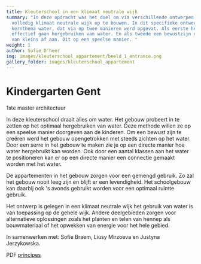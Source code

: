 ```yaml
---
title: Kleuterschool in een klimaat neutrale wijk
summary: "In deze opdracht was het doel om via verschillende ontwerpen een
  volledig klimaat neutrale wijk op te bouwen. In dit specifieke ontwerp was het
  kernthema water, dat via op twee manieren werd opgevat. Als eerste het
  effectief gaan hergebruiken van water. En als tweede een bewustzijn creëren
  van kleins af aan. Dit op een speelse manier. "
weight: 1
author: Sofie D'heer
img: images/kleuterschool_appartement/beeld_1_entrance.png
gallery_folder: images/kleuterschool_appartement
---
```

# Kindergarten Gent

1ste master architectuur

In deze kleuterschool draait alles om water. Het gebouw probeert in te zetten op het optimaal hergebruiken van water. Deze methode willen ze op een speelse manier doorgeven aan de kinderen.  Om een bewust zijn te creëren werd het gebouw opengetrokken met steeds zichten op het water. Door een serre in het gebouw te maken zie je op een directe manier hoe water hergebruikt kan worden. Ook door een aantal klassen aan het water te positioneren kan er op een directe manier een connectie gemaakt worden met het water. 

De appartementen in het gebouw zorgen voor een gemengd gebruik. Zo zal het gebouw nooit leeg zijn en blijft er een levendigheid. Het schoolgebouw kan daarbij ook 's avonds gebruikt worden voor een optimaal ruimte gebruik. 

Het ontwerp is gelegen in een klimaat neutrale wijk het gebruik van water is van toepassing op de gehele wijk. Andere deelgebieden zorgen voor alternatieve oplossingen zoals het planten en telen van hennep als bouwmateriaal of het opwekken van energie voor het hele gebied. 

In samenwerken met: Sofie Braem, Liusy Mirzoeva en Justyna Jerzykowska. 

PDF [principes](/files/Principes.pdf)
